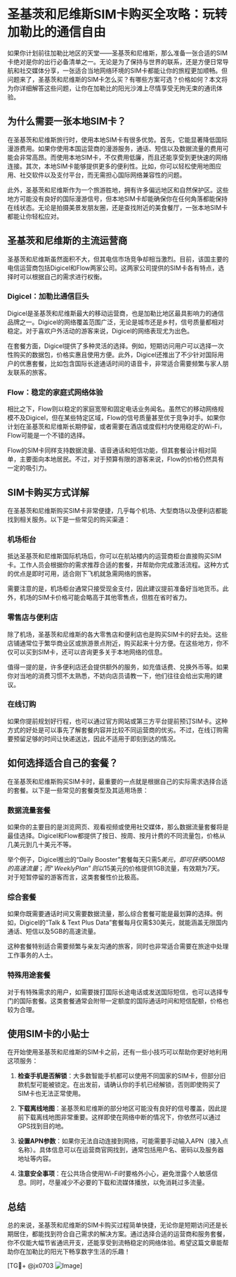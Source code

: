 # 圣基茨和尼维斯SIM卡购买全攻略：玩转加勒比的通信自由

如果你计划前往加勒比地区的天堂——圣基茨和尼维斯，那么准备一张合适的SIM卡绝对是你的出行必备清单之一。无论是为了保持与世界的联系，还是方便日常导航和社交媒体分享，一张适合当地网络环境的SIM卡都能让你的旅程更加顺畅。但问题来了，圣基茨和尼维斯的SIM卡怎么买？有哪些方案可选？价格如何？本文将为你详细解答这些问题，让你在加勒比的阳光沙滩上尽情享受无拘无束的通讯体验。

## 为什么需要一张本地SIM卡？

在圣基茨和尼维斯旅行时，使用本地SIM卡有很多优势。首先，它能显著降低国际漫游费用。如果你使用本国运营商的漫游服务，通话、短信以及数据流量的费用可能会非常高昂。而使用本地SIM卡，不仅费用低廉，而且还能享受到更快速的网络连接。其次，本地SIM卡能够提供更多的便利性。比如，你可以轻松使用地图应用、社交软件以及支付平台，而无需担心国际网络兼容性的问题。

此外，圣基茨和尼维斯作为一个旅游胜地，拥有许多偏远地区和自然保护区。这些地方可能没有良好的国际漫游信号，但本地SIM卡却能确保你在任何角落都能保持在线状态。无论是拍摄美景发朋友圈，还是查找附近的美食餐厅，一张本地SIM卡都能让你轻松应对。

## 圣基茨和尼维斯的主流运营商

圣基茨和尼维斯虽然面积不大，但其电信市场竞争却相当激烈。目前，该国主要的电信运营商包括Digicel和Flow两家公司。这两家公司提供的SIM卡各有特点，选择时可以根据自己的需求进行权衡。

### Digicel：加勒比通信巨头

Digicel是圣基茨和尼维斯最大的移动运营商，也是加勒比地区最具影响力的通信品牌之一。Digicel的网络覆盖范围广泛，无论是城市还是乡村，信号质量都相对稳定。对于喜欢户外活动的游客来说，Digicel的网络表现尤为出色。

在套餐方面，Digicel提供了多种灵活的选择。例如，短期访问用户可以选择一次性购买的数据包，价格实惠且使用方便。此外，Digicel还推出了不少针对国际用户的优惠套餐，比如包含国际长途通话时间的语音卡，非常适合需要频繁与家人朋友联系的旅客。

### Flow：稳定的家庭式网络体验

相比之下，Flow则以稳定的家庭宽带和固定电话业务闻名。虽然它的移动网络规模不及Digicel，但在某些特定区域，Flow的信号质量甚至优于竞争对手。如果你计划在圣基茨和尼维斯长期停留，或者需要在酒店或度假村内使用稳定的Wi-Fi，Flow可能是一个不错的选择。

Flow的SIM卡同样支持数据流量、语音通话和短信功能，但其套餐设计相对简单，主要面向本地居民。不过，对于预算有限的游客来说，Flow的价格仍然具有一定的吸引力。

## SIM卡购买方式详解

在圣基茨和尼维斯购买SIM卡非常便捷，几乎每个机场、大型商场以及便利店都能找到相关服务。以下是一些常见的购买渠道：

### 机场柜台

抵达圣基茨和尼维斯国际机场后，你可以在航站楼内的运营商柜台直接购买SIM卡。工作人员会根据你的需求推荐合适的套餐，并帮助你完成激活流程。这种方式的优点是即时可用，适合刚下飞机就急需网络的旅客。

需要注意的是，机场柜台通常只接受现金支付，因此建议提前准备好当地货币。此外，机场的SIM卡价格可能会略高于其他零售点，但胜在省时省力。

### 零售店与便利店

除了机场，圣基茨和尼维斯的各大零售店和便利店也是购买SIM卡的好去处。这些店铺通常位于繁华商业区或旅游景点附近，购买起来十分方便。在这些地方，你不仅可以买到SIM卡，还可以咨询更多关于本地网络的信息。

值得一提的是，许多便利店还会提供额外的服务，如充值话费、兑换外币等。如果你对当地的消费习惯不太熟悉，不妨向店员请教一下，他们往往会给出实用的建议。

### 在线订购

如果你提前规划好行程，也可以通过官方网站或第三方平台提前预订SIM卡。这种方式的好处是可以事先了解套餐内容并比较不同运营商的优劣。不过，在线订购需要预留足够的时间让快递送达，因此不适用于即刻到达的情况。

## 如何选择适合自己的套餐？

在圣基茨和尼维斯购买SIM卡时，最重要的一点就是根据自己的实际需求选择合适的套餐。以下是一些常见的套餐类型及其适用场景：

### 数据流量套餐

如果你的主要目的是浏览网页、观看视频或使用社交媒体，那么数据流量套餐将是最佳选择。Digicel和Flow都提供了按日、按周、按月计费的不同流量包，价格从几美元到几十美元不等。

举个例子，Digicel推出的“Daily Booster”套餐每天只需$5美元，即可获得500MB的高速流量；而“Weekly Plan”则以$15美元的价格提供1GB流量，有效期为7天。对于短暂停留的游客而言，这类套餐性价比极高。

### 综合套餐

如果你既需要通话时间又需要数据流量，那么综合套餐可能是最划算的选择。例如，Digicel的“Talk & Text Plus Data”套餐每月仅需$30美元，就能涵盖无限国内通话、短信以及5GB的高速流量。

这种套餐特别适合需要频繁与亲友沟通的旅客，同时也非常适合需要在旅途中处理工作事务的人士。

### 特殊用途套餐

对于有特殊需求的用户，如需要拨打国际长途电话或发送国际短信，也可以选择专门的国际套餐。这类套餐通常会附带一定额度的国际通话时间和短信配额，价格也较为合理。

## 使用SIM卡的小贴士

在开始使用圣基茨和尼维斯的SIM卡之前，还有一些小技巧可以帮助你更好地利用这项服务：

1. **检查手机是否解锁**：大多数智能手机都可以使用不同国家的SIM卡，但部分旧款机型可能被锁定。在出发前，请确认你的手机已经解锁，否则即使购买了SIM卡也无法正常使用。

2. **下载离线地图**：圣基茨和尼维斯的部分地区可能没有良好的信号覆盖，因此提前下载离线地图非常重要。这样即使在网络中断的情况下，你依然可以通过GPS找到目的地。

3. **设置APN参数**：如果你无法自动连接到网络，可能需要手动输入APN（接入点名称）。具体信息可以在运营商官网找到，通常包括用户名、密码以及服务器地址等内容。

4. **注意安全事项**：在公共场合使用Wi-Fi时要格外小心，避免泄露个人敏感信息。同时，尽量减少不必要的下载和流媒体播放，以免消耗过多流量。

## 总结

总的来说，圣基茨和尼维斯的SIM卡购买过程简单快捷，无论你是短期访问还是长期居住，都能找到符合自己需求的解决方案。通过选择合适的运营商和服务套餐，你不仅能大幅节省通讯开支，还能享受到流畅稳定的网络体验。希望这篇文章能帮助你在加勒比的阳光下畅享数字生活的乐趣！

[TG💪+ @jx0703 ![Image](https://github.com/user-attachments/assets/dbca1d08-cadb-493c-b0ec-ad6f7a83f270)]